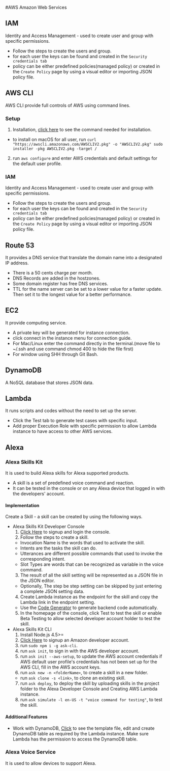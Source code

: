 #AWS
Amazon Web Services

## IAM
Identity and Access Management - used to create user and group with specific permissions.
- Follow the steps to create the users and group.
- for each user the keys can be found and created in the ``Security credentials tab``
- policy can be either predefined policies(managed policy) or created in the ``Create Policy`` page by using a visual editor or importing JSON policy file.

## AWS CLI
AWS CLI provide full controls of AWS using command lines.
### Setup
1. Installation, [click here](https://docs.aws.amazon.com/cli/latest/userguide/install-cliv2.html) to see the command needed for installation.
  - to install on macOS for all user, run ``curl "https://awscli.amazonaws.com/AWSCLIV2.pkg" -o "AWSCLIV2.pkg"
sudo installer -pkg AWSCLIV2.pkg -target /``
2. run ``aws configure`` and enter AWS credentials and default settings for the default user profile.

### IAM
Identity and Access Management - used to create user and group with specific permissions.
- Follow the steps to create the users and group.
- for each user the keys can be found and created in the ``Security credentials tab``
- policy can be either predefined policies(managed policy) or created in the ``Create Policy`` page by using a visual editor or importing JSON policy file.

## Route 53
It provides a DNS service that translate the domain name into a designated IP address.
- There is a 50 cents charge per month.
- DNS Records are added in the hostzones.
- Some domain register has free DNS services.
- TTL for the name server can be set to a lower value for  a faster update. Then set it to the longest value for a better performance.


## EC2
It provide computing service.
- A private key will be generated for instance connection.
- click connect in the instance menu for connection guide.
- For Mac/Linux enter the command directly in the terminal.(move file to ~/.ssh and use command chmod 400 to hide the file first)
- For window using SHH through Git Bash.

## DynamoDB
A NoSQL database that stores JSON data.



## Lambda
It runs scripts and codes without the need to set up the server.
- Click the Test tab to generate test cases with specific input.
- Add proper Execution Role with specific permission to allow Lambda instance to have access to other AWS services.

## Alexa
### Alexa Skills Kit
It is used to build Alexa skills for Alexa supported products.
- A skill is a set of predefined voice command and reaction.
- It can be tested in the console or on any Alexa device that logged in with the developers' account.

#### Implementation
Create a Skill - a skill can be created by using the following ways.
- Alexa Skills Kit Developer Console
  1. [Click Here](https://developer.amazon.com/alexa/console/ask) to signup and login the console.
  2. Follow the steps to create a skill.
    - Invocation Name is the words that used to activate the skill.
    - Intents are the tasks the skill can do.
    - Utterances are different possible commands that used to invoke the corresponding intent.
    - Slot Types are words that can be recognized as variable in the voice command.
  3. The result of all the skill setting will be represented as a JSON file in the JSON editor.
    - Optionally, The step be step setting can be skipped by just entering a complete JSON setting data.
  4. Create Lambda instance as the endpoint for the skill and copy the Lambda link in the endpoint setting.
    - Use the [Code Generator](https://s3.amazonaws.com/webappvui/skillcode/v2/index.html) to generate backend code automatically.
  5. In the homepage of the console, click Test to test the skill or enable Beta Testing to allow selected developer account holder to test the skill.
- Alexa Skills Kit CLI
  1. Install Node.js 4.5>=
  2. [Click Here](https://developer.amazon.com/alexa/console/ask) to signup an Amazon developer account.
  3. run ``sudo npm i -g ask-cli``.
  4. run ``ask init``, to sign in with the AWS developer account.
  5. run ``ask init --aws-setup``, to update the AWS account credentials if AWS default user profile's credentials has not been set up for the AWS CLI, fill in the AWS account keys.
  6. run ``ask new -n <folderName>``, to create a skill in a new folder.
    - run ``ask clone -s <link>``, to clone an existing skill.
  7. run ``ask deploy``, to deploy the skill by uploading skills in the project folder to the Alexa Developer Console and Creating AWS Lambda instance.
  8. run ``ask simulate -l en-US -t "voice command for testing"``, to test the skill.

#### Additional Features
- Work with DynamoDB, [Click](https://github.com/dabblelab/alexa-dynamodb-skill-template) to see the template file, edit and create DynamoDB table as required by the Lambda instance. Make sure Lambda has the permission to access the DynamoDB table.

### Alexa Voice Service
It is used to allow devices to support Alexa.
